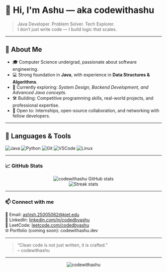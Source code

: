 # 👋 Hi, I'm Ashu — aka codewithashu

> Java Developer. Problem Solver. Tech Explorer.  
> I don’t just write code — I build logic that scales.

---

## 🚀 About Me

- 🎓 Computer Science undergrad, passionate about software engineering.  
- 💻 Strong foundation in **Java**, with experience in **Data Structures & Algorithms**.  
- 🌱 Currently exploring: *System Design, Backend Development, and Advanced Java concepts*.  
- 🛠 Building: Competitive programming skills, real-world projects, and professional expertise.  
- 🤝 Open to: Internships, open-source collaboration, and networking with fellow developers.  

---

## 🧰 Languages & Tools

![Java](https://img.shields.io/badge/-Java-007396?style=flat&logo=java&logoColor=white)
![Python](https://img.shields.io/badge/-Python-3776AB?style=flat&logo=python&logoColor=white)
![Git](https://img.shields.io/badge/-Git-F05032?style=flat&logo=git&logoColor=white)
![VSCode](https://img.shields.io/badge/-VSCode-007ACC?style=flat&logo=visual-studio-code&logoColor=white)
![Linux](https://img.shields.io/badge/-Linux-FCC624?style=flat&logo=linux&logoColor=black)

---

### 📈 GitHub Stats

<p align="center">
  <img src="https://github-readme-stats.vercel.app/api?username=codewithashu&show_icons=true&theme=radical" alt="codewithashu GitHub stats" />
  <br />
  <img src="https://github-readme-streak-stats.herokuapp.com/?user=codewithashu&theme=radical" alt="Streak stats" />
</p>

---

### 📫 Connect with me

📩 Email: ashish.25005062@kiet.edu  
💼 LinkedIn: [linkedin.com/in/codedbyashu](https://www.linkedin.com/in/ashish-singh-9a765a381?utm_source=share&utm_campaign=share_via&utm_content=profile&utm_medium=android_app)  
🧠 LeetCode: [leetcode.com/codedbyashu](https://leetcode.com/)  
🌐 Portfolio (coming soon): codewithashu.dev  

---

> “Clean code is not just written, it is crafted.”  
> – codewithashu  

---

<p align="center">
  <img src="https://komarev.com/ghpvc/?username=codewithashu&label=Profile+Views&color=0e75b6&style=flat" alt="codewithashu" />
</p>
